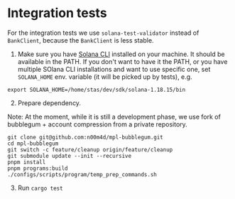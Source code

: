 # Integration tests

For the integration tests we use `solana-test-validator` instead of `BankClient`,
because the `BankClient` is less stable.

1) Make sure you have [Solana CLI](https://docs.solanalabs.com/cli/install) installed on your machine.
It should be available in the PATH.
If you don't want to have it the PATH, or you have multiple SOlana CLI installations and want to use specific one,
set `SOLANA_HOME` env. variable (it will be picked up by tests), e.g.

```shell
export SOLANA_HOME=/home/stas/dev/sdk/solana-1.18.15/bin
```

2) Prepare dependency.

Note: At the moment, while it is still a development phase, we use fork of bubblegum + account compression from a private repository.

```shell
git clone git@github.com:n00m4d/mpl-bubblegum.git
cd mpl-bubblegum
git switch -c feature/cleanup origin/feature/cleanup
git submodule update --init --recursive
pnpm install
pnpm programs:build
./configs/scripts/program/temp_prep_commands.sh
```

3) Run `cargo test`
